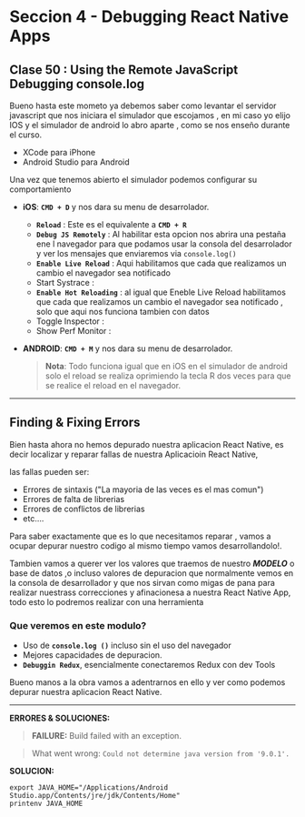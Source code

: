 # Seccion 4 - Debugging React Native Apps
## **Clase 50 :**  Using the Remote JavaScript Debugging console.log

Bueno hasta este mometo ya debemos saber como levantar el servidor javascript que nos iniciara el simulador que escojamos , en mi caso yo  elijo IOS y el simulador de android lo abro aparte , como se nos enseño durante el curso.

* XCode para iPhone
* Android Studio para Android

Una vez que tenemos abierto el simulador podemos configurar su comportamiento

* **iOS**: **```CMD + D```** y nos dara su menu de desarrolador.
  - **``Reload``** : Este es el equivalente a **```CMD + R```**
  - **```Debug JS Remotely```** : Al habilitar esta opcion nos abrira una pestaña ene l navegador para que podamos usar la consola del desarrolador y ver los mensajes que enviaremos via ```console.log()```
  - **``Enable Live Reload``** : Aqui habilitamos que cada que realizamos un cambio el navegador sea notificado
  - Start Systrace :
  - **``Enable Hot Reloading``** : al igual que Eneble Live Reload habilitamos que cada que realizamos un cambio el navegador sea notificado , solo que aqui nos funciona tambien con datos
  - Toggle Inspector :
  - Show Perf Monitor :


* **ANDROID**: **```CMD + M```** y nos dara su menu de desarrolador.

  > **Nota**: Todo funciona igual que en iOS en el simulador de android solo el reload se realiza oprimiendo la tecla R dos veces para que se realice el reload en el navegador.

---
## Finding & Fixing Errors

Bien hasta ahora no hemos depurado nuestra aplicacion React Native, es decir localizar y reparar fallas de nuestra Aplicacioin React Native,

las fallas pueden ser:

* Errores de sintaxis ("La mayoria de las veces es el mas comun")
* Errores de falta de librerias
* Errores de conflictos de librerias
* etc....

Para saber exactamente que es lo que necesitamos reparar , vamos a ocupar depurar nuestro codigo al mismo tiempo vamos desarrollandolo!.

Tambien vamos a querer ver los valores que traemos de nuestro ***MODELO*** o base de datos ,o incluso valores de depuracion que normalmente vemos en la consola de desarrollador y que nos sirvan como migas de pana para realizar nuestrass correcciones y afinacionesa a nuestra React Native App, todo esto lo podremos realizar con una herramienta

### **Que veremos en este modulo?**


* Uso de **```console.log ()```** incluso sin el uso del navegador
* Mejores capacidades de depuracion.
* **```Debuggin Redux```**, esencialmente conectaremos Redux con dev Tools

Bueno manos a la obra vamos a adentrarnos en ello y ver como podemos depurar nuestra aplicacion React Native.

---
**ERRORES & SOLUCIONES:**

> **FAILURE:** Build failed with an exception.

> What went wrong: ```Could not determine java version from '9.0.1'.```

**SOLUCION:**

  ```unix
  export JAVA_HOME="/Applications/Android Studio.app/Contents/jre/jdk/Contents/Home"
  printenv JAVA_HOME
  ```


[Usando el componente ScrollView]:(https://facebook.github.io/react-native/docs/using-a-scrollview.html)
[Documentacion Oficial del Componente ScrollView]:(https://facebook.github.io/react-native/docs/scrollview.html)
[Using List Views]:(https://facebook.github.io/react-native/docs/using-a-listview.html)
[Documentacion oficial del Componente FlatList]:(https://facebook.github.io/react-native/docs/flatlist.html)
[Documentacion oficial del Componente SectionList]:(https://facebook.github.io/react-native/docs/sectionlist.html)
[Recursos Estaticos : Imagenes]:(https://facebook.github.io/react-native/docs/images.html)
[Documentacion oficial del Componente Image]:(https://facebook.github.io/react-native/docs/image.html)
[Componente Modal]:(https://facebook.github.io/react-native/docs/modal.html)
[Redux]:(https://redux.js.org/)
[React Redux]:(https://redux.js.org/faq/react-redux)
